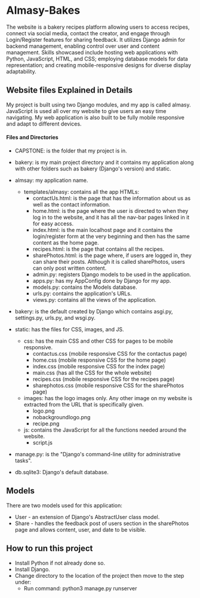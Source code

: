# Almasy-Bakes 
The website is a bakery recipes platform allowing users to access recipes, connect via social media, contact the creator, and engage through Login/Register features for sharing feedback. It utilizes Django admin for backend management, enabling control over user and content management. Skills showcased include hosting web applications with Python, JavaScript, HTML, and CSS; employing database models for data representation; and creating mobile-responsive designs for diverse display adaptability.

## Website files Explained in Details
My project is built using two Django modules, and my app is called almasy. JavaScript is used all over my website to give users an easy time navigating. My web application is also built to be fully mobile responsive and adapt to different devices.

#### Files and Directories
- CAPSTONE: is the folder that my project is in.
- bakery: is my main project directory and it contains my application along with other folders such as bakery (Django's version) and static.
- almsay: my application name.
    - templates/almasy: contains all the app HTMLs:
        - contactUs.html: is the page that has the information about us as well as the contact information.
        - home.html: is the page where the user is directed to when they log in to the website, and it has all the nav-bar pages linked in it for easy access.
        - index.html: is the main localhost page and it contains the login/register form at the very beginning and then has the same content as the home page.
        - recipes.html: is the page that contains all the recipes.
        - sharePhotos.html: is the page where, if users are logged in, they can share their posts. Although it is called sharePhotos, users can only post written content.
        - admin.py: registers Django models to be used in the application.
        - apps.py: has my AppConfig done by Django for my app.
        - models.py: contains the Models database.
        - urls.py: contains the application's URLs.
        - views.py: contains all the views of the application.

- bakery: is the default created by Django which contains asgi.py, settings.py, urls.py, and wsgi.py.

- static: has the files for CSS, images, and JS.
    - css: has the main CSS and other CSS for pages to be mobile responsive.
        - contactus.css (mobile responsive CSS for the contactus page)
        - home.css (mobile responsive CSS for the home page)
        - index.css (mobile responsive CSS for the index page)
        - main.css (has all the CSS for the whole website)
        - recipes.css (mobile responsive CSS for the recipes page)
        - sharephotos.css (mobile responsive CSS for the sharePhotos page)
    - images: has the logo images only. Any other image on my website is extracted from the URL that is specifically given.
        - logo.png
        - nobackgroundlogo.png
        - recipe.png
    - js: contains the JavaScript for all the functions needed around the website.
        - script.js

- manage.py: is the "Django's command-line utility for administrative tasks".

- db.sqlite3: Django's default database.

## Models

There are two models used for this application:
   - User - an extension of Django's AbstractUser class model.
   - Share - handles the feedback post of users section in the sharePhotos page and allows content, user, and date to be visible.

## How to run this project
- Install Python if not already done so.
- Install Django.
- Change directory to the location of the project then move to the step under:
    - Run command:
    python3 manage.py runserver
